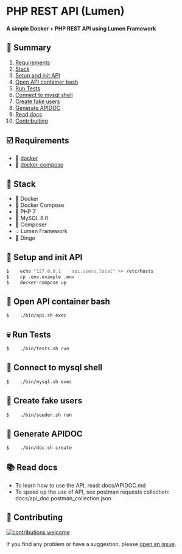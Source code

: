 # PHP REST API (Lumen)

#### A simple Docker + PHP REST API using Lumen Framework

## :bookmark: Summary
1. [Requirements](#ballot_box_with_check-requirements)
2. [Stack](#open_file_folder-stack)
3. [Setup and init API](#rocket-setup-and-init-api)
4. [Open API container bash](#robot-open-api-container-bash)
5. [Run Tests](#skull-run-tests)
6. [Connect to mysql shell](#dolphin-connect-to-mysql-shell)
7. [Create fake users](#man-create-fake-users)
8. [Generate APIDOC](#newspaper-generate-apidoc)
9. [Read docs](#books-read-docs)
10. [Contribuiting](#wrench-contribuiting)

## :ballot_box_with_check: Requirements
- :whale: [docker](https://www.docker.com/get-started)
- :octopus: [docker-compose](https://docs.docker.com/compose/install/)

## :open_file_folder: Stack
- :whale: Docker
- :octopus: Docker Compose
- :elephant: PHP 7
- :dolphin: MySQL 8.0
- :musical_score: Composer
- :bulb: Lumen Framework
- :dog: Dingo

## :rocket: Setup and init API
```sh
$    echo "127.0.0.1	api.users.local" >> /etc/hosts
$    cp .env.example .env
$    docker-compose up
```

## :robot: Open API container bash
```sh
$    ./bin/api.sh exec
```

## :skull: Run Tests
```sh
$    ./bin/tests.sh run
```

## :dolphin: Connect to mysql shell
```sh
$    ./bin/mysql.sh exec
```

## :man: Create fake users
```sh
$    ./bin/seeder.sh run
```

## :newspaper: Generate APIDOC
```sh
$    ./bin/doc.sh create
```

## :books: Read docs
- To learn how to use the API, read: docs/APIDOC.md
- To speed up the use of API, see postman requests collection: docs/api_doc.postman_collection.json

## :wrench: Contributing
[![contributions welcome](https://img.shields.io/badge/contributions-welcome-brightgreen.svg?style=flat)](https://github.com/rafaeldias98/php-lumen-rest-api/issues/new)

If you find any problem or have a suggestion, please [open an issue](https://github.com/rafaeldias98/php-lumen-rest-api/issues/new).
